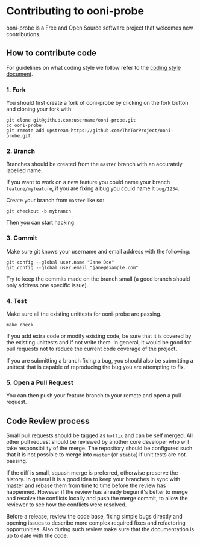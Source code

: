 # Contributing to ooni-probe

ooni-probe is a Free and Open Source software project that welcomes
new contributions.

## How to contribute code

For guidelines on what coding style we follow refer to
the [coding style document](/doc/coding-style.md).

### 1. Fork

You should first create a fork of ooni-probe by clicking on the fork button
and cloning your fork with:

```
git clone git@github.com:username/ooni-probe.git
cd ooni-probe
git remote add upstream https://github.com/TheTorProject/ooni-probe.git
```

### 2. Branch

Branches should be created from the `master` branch with an accurately
labelled name.

If you want to work on a new feature you could name your branch
`feature/myfeature`, if you are fixing a bug you could name it `bug/1234`.

Create your branch from `master` like so:

```
git checkout -b mybranch
```

Then you can start hacking

### 3. Commit

Make sure git knows your username and email address with the following:

```
git config --global user.name "Jane Doe"
git config --global user.email "jane@example.com"
```

Try to keep the commits made on the branch small (a good branch should only
address one specific issue).

### 4. Test

Make sure all the existing unittests for ooni-probe are passing.

```
make check
```

If you add extra code or modify existing code, be sure that it is covered
by the existing unittests and if not write them. In general, it would be good
for pull requests not to reduce the current code coverage of the project.

If you are submitting a branch fixing a bug, you should also be submitting
a unittest that is capable of reproducing the bug you are attempting to fix.

### 5. Open a Pull Request

You can then push your feature branch to your remote and open a pull request.

## Code Review process

Small pull requests should be tagged as `hotfix` and can be self
merged. All other pull request should be reviewed by another core
developer who will take responsibility of the merge. The repository
should be configured such that it is not possible to merge into
`master` (or `stable`) if unit tests are not passing.

If the diff is small, squash merge is preferred, otherwise preserve
the history.  In general it is a good idea to keep your branches
in sync with master and rebase them from time to time before the
review has happenned. However if the review has already begun it's
better to merge and resolve the conflicts locally and push the merge
commit, to allow the reviewer to see how the conflicts were resolved.

Before a release, review the code base, fixing simple bugs directly
and opening issues to describe more complex required fixes and
refactoring opportunities. Also during such review make sure that
the documentation is up to date with the code.
